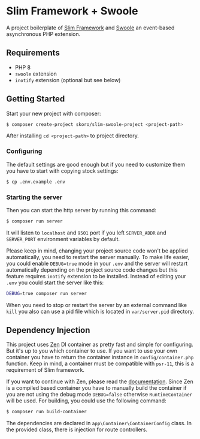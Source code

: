 # Slim Framework + Swoole

A project boilerplate of [Slim Framework](http://slimframework.com/)
and [Swoole](https://github.com/swoole/swoole-src) an event-based asynchronous PHP extension.

## Requirements

* PHP 8
* `swoole` extension
* `inotify` extension (optional but see below)

## Getting Started

Start your new project with composer:

```bash
$ composer create-project skoro/slim-swoole-project <project-path>
```

After installing `cd <project-path>` to project directory.

### Configuring

The default settings are good enough but if you need to customize them
you have to start with copying stock settings:
```bash
$ cp .env.example .env
```

### Starting the server

Then you can start the http server by running this command:
```bash
$ composer run server
```

It will listen to `localhost` and `9501` port if you left
`SERVER_ADDR` and `SERVER_PORT` environment variables by default.

Please keep in mind, changing your project source code won't be
applied automatically, you need to restart the server manually.
To make life easier, you could enable `DEBUG=true` mode in your `.env` and the server
will restart automatically depending on the project source code
changes but this feature requires `inotify` extension to be installed.
Instead of editing your `.env` you could start the server like this:
```bash
DEBUG=true composer run server
```

When you need to stop or restart the server by an external command
like `kill` you also can use a pid file which is located in `var/server.pid` directory.

## Dependency Injection

This project uses [Zen](https://github.com/woohoolabs/zen) DI container
as pretty fast and simple for configuring. But it's up to you which
container to use. If you want to use your own container you have to
return the container instance in `config/container.php` function.
Keep in mind, a container must be compatible with `psr-11`, this is
a requirement of Slim framework.

If you want to continue with Zen, please read the [documentation](https://github.com/woohoolabs/zen/blob/master/README.md).
Since Zen is a compiled based container you have to manually build
the container if you are not using the debug mode `DEBUG=false`
otherwise `RuntimeContainer` will be used.
For building, you could use the following command:
```bash
$ composer run build-container
```

The dependencies are declared in `app\Container\ContainerConfig` class.
In the provided class, there is injection for route controllers. 